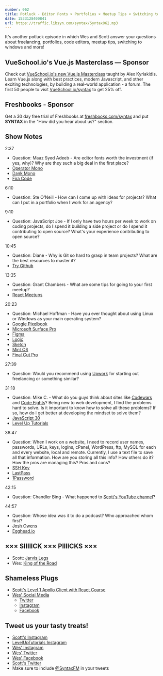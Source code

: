 ```yaml
---
number: 062
title: Potluck - Editor Fonts × Portfolios × Meetup Tips × Switching to Windows × Freelancing Sources
date: 1533128400841
url: https://traffic.libsyn.com/syntax/Syntax062.mp3
---
```


It's another potluck episode in which Wes and Scott answer your questions about freelancing, portfolios, code editors, meetup tips, switching to windows and more!

## VueSchool.io's Vue.js Masterclass — Sponsor

Check out [VueSchool.io's new Vue.js Masterclass](https://vueschool.io/) taught by Alex Kyriakidis. Learn Vue.js along with best practices, modern Javascript, and other exciting technologies, by building a real-world application - a forum. The first 50 people to visit [VueSchool.io/syntax](https://vueschool.io/syntax) to get 25% off.

## Freshbooks - Sponsor

Get a 30 day free trial of Freshbooks at [freshbooks.com/syntax](https://freshbooks.com/syntax) and put **SYNTAX** in the "How did you hear about us?" section.

## Show Notes

2:37

- Question: Maaz Syed Adeeb - Are editor fonts worth the investment (if yes, why)? Why are they such a big deal in the first place?
- [Operator Mono](https://www.typography.com/fonts/operator/styles/)
- [Dank Mono](https://dank.sh/)
- [Fira Code](https://github.com/tonsky/FiraCode)

6:10

- Question: Ste O'Neill - How can I come up with ideas for projects? What can I put in a portfolio when I work for an agency?

9:10

- Question: JavaScript Joe - If I only have two hours per week to work on coding projects, do I spend it building a side project or do I spend it contributing to open source? What's your experience contributing to open source?

10:45

- Question: Diane - Why is Git so hard to grasp in team projects? What are the best resources to master it?
- [Try Github](https://try.github.io/)

13:35

- Question: Grant Chambers - What are some tips for going to your first meetup?
- [React Meetups](https://www.meetup.com/topics/reactjs/?_cookie-check=PJfretbVZR3XexRA)

20:23

- Question: Michael Hoffman - Have you ever thought about using Linux or Windows as your main operating system?
- [Google Pixelbook](https://store.google.com/us/product/google_pixelbook)
- [Microsoft Surface Pro](https://www.microsoft.com/en-us/p/surface-pro/8nkt9wttrbjk/lhl3?activetab=pivot%3aoverviewtab)
- [Figma](https://www.figma.com/)
- [Logic](https://www.apple.com/logic-pro/)
- [Sketch](https://www.sketchapp.com/)
- [Mint OS](https://www.linuxmint.com/)
- [Final Cut Pro](https://www.apple.com/final-cut-pro/)

27:39

- Question: Would you recommend using [Upwork](http://upwork.com) for starting out freelancing or something similar?

31:18

- Question: Mike C. - What do you guys think about sites like [Codewars](https://www.codewars.com/) and [Code Fights](https://codefights.net/#/)? Being new to web development, I find the problems hard to solve. Is it important to know how to solve all these problems? If so, how do I get better at developing the mindset to solve them?
- [JavaScript 30](https://javascript30.com/)
- [Level Up Tutorials](https://www.leveluptutorials.com/)

38:47

- Question: When I work on a website, I need to record user names, passwords, URLs, keys, logins, cPanel, WordPress, ftp, MySQL for each and every website, local and remote.
  Currently, I use a text file to save all that information. How are you storing all this info? How others do it? How the pros are managing this? Pros and cons?
- [SSH Key](https://wiki.archlinux.org/index.php/SSH_keys)
- [LastPass](https://www.lastpass.com/)
- [1Password](https://1password.com/)

42:15

- Question: Chandler Bing - What happened to [Scott's YouTube channel](https://www.youtube.com/channel/UCyU5wkjgQYGRB0hIHMwm2Sg)?

44:57

- Question: Whose idea was it to do a podcast? Who approached whom first?
- [Josh Owens](http://joshowens.me/)
- [Egghead.io](https://egghead.io/)

## ××× SIIIIICK ××× PIIIICKS ×××

- Scott: [Jarvis Legs](https://amzn.to/2ObNeNm)
- Wes: [King of the Road](https://www.viceland.com/en_us/show/king-of-the-road)

## Shameless Plugs

- [Scott's Level 1 Apollo Client with React Course](https://www.leveluptutorials.com/tutorials/level-1-apollo-client-with-react)
- [Wes' Social Media](https://wesbos.com/courses)
  - [Twitter](https://twitter.com/wesbos)
  - [Instagram](https://www.instagram.com/wesbos/)
  - [Facebook](https://www.facebook.com/wesbos.developer)

## Tweet us your tasty treats!

- [Scott's Instagram](https://www.instagram.com/stolinski/)
- [LevelUpTutorials Instagram](https://www.instagram.com/LevelUpTutorials/)
- [Wes' Instagram](https://www.instagram.com/wesbos/)
- [Wes' Twitter](https://twitter.com/wesbos)
- [Wes' Facebook](https://www.facebook.com/wesbos.developer)
- [Scott's Twitter](https://twitter.com/stolinski)
- Make sure to include [@SyntaxFM](https://twitter.com/SyntaxFM) in your tweets
